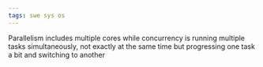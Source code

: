 ```yaml
---
tags: swe sys os
---
```


Parallelism includes multiple cores while concurrency is running multiple tasks simultaneously, not exactly at the same time but progressing one task a bit and switching to another 